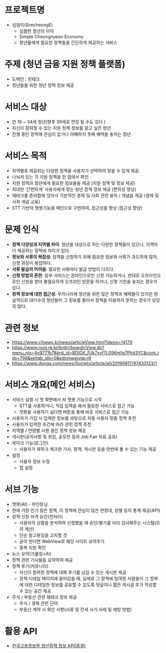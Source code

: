 # 프로젝트명

- 심청이(SimcheongE)
  - 심플한 청년의 이익
  - Simple Cheongnyeon Economy
  - 청년들에게 필요한 정책들을 간단하게 제공하는 서비스

# 주제 (청년 금융 지원 정책 플랫폼)

- 도메인 : 핀테크
- 청년들을 위한 청년 정책 정보 제공

# 서비스 대상

- 만 19 ~ 34세 청년(향후 39세로 연장 될 수도 있다.)
- 자신이 참여할 수 있는 지원 정책 정보를 알고 싶은 청년
- 진행 중인 정책에 관심이 없거나 이해하지 못해 혜택을 놓치는 청년

# 서비스 목적

- 지역별로 제공되는 다양한 정책을 사용자가 선택하여 찾을 수 있게 제공.
- 나눠져 있는 각 지원 정책을 한 앱에서 확인
- 지원 정책과 청년에게 필요한 정보들을 제공 (지원 정책 및 정보 제공)
- 최대한 ‘간편하게’ 사용자에게 맞는 청년 정책 정보 제공 (편의성 향상)
- 재테크를 준비함에 있어서 기본적인 경제 및 사회 관련 용어 / 개념을 제공
  (경제 및 사회 개념 교육)
- STT 기반의 챗봇기능을 메인으로 구현하여, 접근성을 향상 (접근성 향상)

# 문제 인식

- **정책 다양성과 지역별 차이**: 청년을 대상으로 하는 다양한 정책들이 있으나, 지역마다 제공하는 정책에 차이가 있다.
- **정보와 서류의 복잡성**: 정책을 신청하기 위해 필요한 정보와 서류가 과도하게 많아, 신청 과정이 복잡하다.
- **서류 발급의 어려움**: 필요한 서류마다 발급 방법이 다르다.
- **신청 방법의 혼란**: 일부 서비스는 온라인으로만 신청 가능하거나, 반대로 오프라인으로만 신청을 받아 불필요하게 오프라인 방문을 하거나, 신청 기한을 놓치는 경우가 있다.
- **정책 정보에 대한 접근성**: 우리나라에 청년을 위한 많은 정책과 혜택들이 있지만 현실적으로 대다수의 청년들이 그 정보를 몰라서 정책을 이용하지 못하는 경우가 상당히 많다.

# 관련 정보

- https://www.c1news.kr/news/articleView.html?idxno=14179
- https://www.nypi.re.kr/brdrr/boardrrView.do?menu_nix=4o9771b7&brd_id=BDIDX_PJk7xvf7L096m1g7Phd3YC&cont_idx=798&seltab_idx=0&edomweivgp=R
- https://www.donga.com/news/Society/article/all/20190917/97433123/1

# 서비스 개요(메인 서비스)

- 서비스 실행 시 첫 화면에서 AI 챗봇 기능으로 시작
  - STT를 사용하거나, 직접 입력을 해서 필요한 서비스로 접근 가능
  - 챗봇을 사용하기 싫다면 버튼을 통해 바로 서비스로 접근 가능
- 사용자가 가입 시 입력한 정보를 바탕으로 자동 사용자 맞춤 정책 추천
- 사용자가 입력한 조건에 따라 관련 정책 추천
- 지역별 / 연령별 시행 중인 정책 정보 제공
- 게시판(공지사항 및 취업, 공모전 등의 Job Fair 자료 공유)
- 북마크 기능(로그인)
  - 사용자가 북마크 체크한 기사, 정책, 게시판 등을 한번에 볼 수 있는 기능 제공
- 설정
  - 사용자 정보 수정
  - 앱 설정

# **서브 기능**

- 챗봇(AI) - 파인튜닝
- 현재 가장 인기 많은 정책, 이 정책에 관심이 많은 연령대, 성별 등의 통계 제공(API)
- 정책 신청 자격 요건(전처리)
  - 사용자의 상황을 분석하여 신청했을 때 승인/불가를 미리 검사해주는 시스템(모의 계산)
  - 단순 참고용임을 고지할 것
  - 굳이 한다면 WebView로 해당 사이트 보여주기
  - 중복 지원 확인
- 뉴스 요약(크롤링+AI)
- 정책 관련 기사들을 요약하여 제공
- 정책 후기(커뮤니티)
  - 자신이 참여한 정책에 대해 후기를 남길 수 있는 게시판 제공
  - 정책 디테일 페이지에 들어갔을 때, 실제로 그 정책에 참여한 사람들이 그 정책에 대한 디테일한 정보를 공유할 수 있도록 댓글이나 짧은 게시글 추가 작성할 수 있는 공간 제공
- 주식 / 부동산 관련 재테크 정보 제공
  - 주식 / 경제 관련 단어
  - 부동산 계약 시 확인 사항(서류 및 전세 사기 사례 및 예방 방법)

# 활용 API

- [한국고용정보원 청년정책 정보 API(종결)](https://www.data.go.kr/data/15088883/openapi.do)
